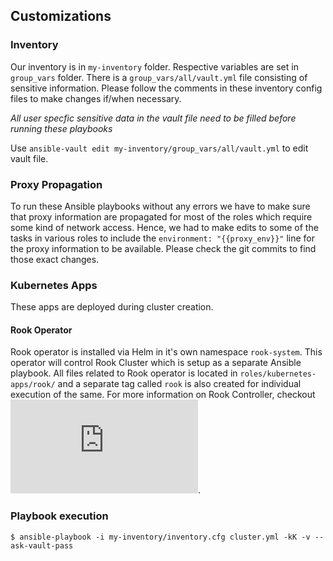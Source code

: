 ## Customizations

### Inventory

Our inventory is in `my-inventory` folder. Respective variables are set in `group_vars` folder. There is a `group_vars/all/vault.yml` file consisting of sensitive information. Please follow the comments in these inventory config files to make changes if/when necessary.

*All user specfic sensitive data in the vault file need to be filled before running these playbooks*

Use `ansible-vault edit my-inventory/group_vars/all/vault.yml` to edit vault file.


### Proxy Propagation

To run these Ansible playbooks without any errors we have to make sure that proxy information are propagated for most of the roles which require some kind of network access. Hence, we had to make edits to some of the tasks in various roles to include the `environment: "{{proxy_env}}"` line for the proxy information to be available. Please check the git commits to find those exact changes.

### Kubernetes Apps

These apps are deployed during cluster creation.

#### Rook Operator

Rook operator is installed via Helm in it's own namespace `rook-system`. This operator will control Rook Cluster which is setup as a separate Ansible playbook. All files related to Rook operator is located in `roles/kubernetes-apps/rook/` and a separate tag called `rook` is also created for individual execution of the same. For more information on Rook Controller, checkout ![it's docs](https://rook.github.io/docs/rook/master/kubernetes.html).

### Playbook execution

```
$ ansible-playbook -i my-inventory/inventory.cfg cluster.yml -kK -v --ask-vault-pass
```
